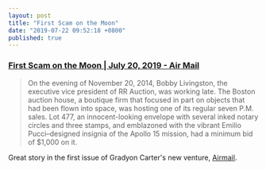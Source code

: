 ```yaml
---
layout: post
title: "First Scam on the Moon"
date: "2019-07-22 09:52:18 +0800"
published: true
---
```


### [First Scam on the Moon | July 20, 2019 - Air Mail](https://airmail.news/issues/2019-7-20/first-scam-on-the-moon)

> On the evening of November 20, 2014, Bobby Livingston, the executive vice president of RR Auction, was working late. The Boston auction house, a boutique firm that focused in part on objects that had been flown into space, was hosting one of its regular seven P.M. sales. Lot 477, an innocent-looking envelope with several inked notary circles and three stamps, and emblazoned with the vibrant Emilio Pucci–designed insignia of the Apollo 15 mission, had a minimum bid of $1,000 on it.

Great story in the first issue of Gradyon Carter's new venture, [Airmail](https://airmail.news).
